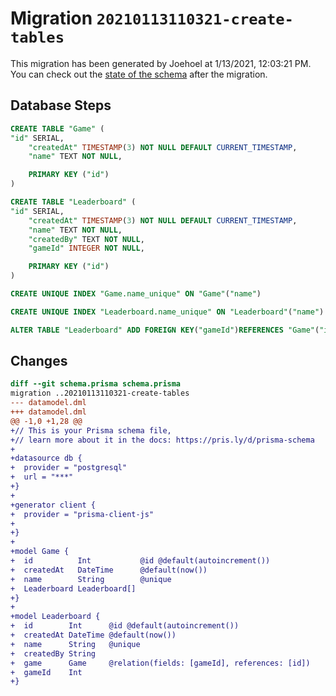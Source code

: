 # Migration `20210113110321-create-tables`

This migration has been generated by Joehoel at 1/13/2021, 12:03:21 PM.
You can check out the [state of the schema](./schema.prisma) after the migration.

## Database Steps

```sql
CREATE TABLE "Game" (
"id" SERIAL,
    "createdAt" TIMESTAMP(3) NOT NULL DEFAULT CURRENT_TIMESTAMP,
    "name" TEXT NOT NULL,

    PRIMARY KEY ("id")
)

CREATE TABLE "Leaderboard" (
"id" SERIAL,
    "createdAt" TIMESTAMP(3) NOT NULL DEFAULT CURRENT_TIMESTAMP,
    "name" TEXT NOT NULL,
    "createdBy" TEXT NOT NULL,
    "gameId" INTEGER NOT NULL,

    PRIMARY KEY ("id")
)

CREATE UNIQUE INDEX "Game.name_unique" ON "Game"("name")

CREATE UNIQUE INDEX "Leaderboard.name_unique" ON "Leaderboard"("name")

ALTER TABLE "Leaderboard" ADD FOREIGN KEY("gameId")REFERENCES "Game"("id") ON DELETE CASCADE ON UPDATE CASCADE
```

## Changes

```diff
diff --git schema.prisma schema.prisma
migration ..20210113110321-create-tables
--- datamodel.dml
+++ datamodel.dml
@@ -1,0 +1,28 @@
+// This is your Prisma schema file,
+// learn more about it in the docs: https://pris.ly/d/prisma-schema
+
+datasource db {
+  provider = "postgresql"
+  url = "***"
+}
+
+generator client {
+  provider = "prisma-client-js"
+
+}
+
+model Game {
+  id          Int           @id @default(autoincrement())
+  createdAt   DateTime      @default(now())
+  name        String        @unique
+  Leaderboard Leaderboard[]
+}
+
+model Leaderboard {
+  id        Int      @id @default(autoincrement())
+  createdAt DateTime @default(now())
+  name      String   @unique
+  createdBy String
+  game      Game     @relation(fields: [gameId], references: [id])
+  gameId    Int
+}
```



